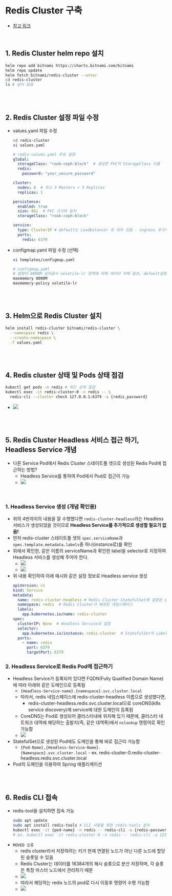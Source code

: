 # Redis Cluster 구축
* [참고 링크](https://jeongchul.tistory.com/725)

<br>

## 1. Redis Cluster helm repo 설치
```sh
helm repo add bitnami https://charts.bitnami.com/bitnami
helm repo update
helm fetch bitnami/redis-cluster --untar
cd redis-cluster
ls # 설치 점검
```

<br><br>

## 2. Redis Cluster 설정 파일 수정
* values.yaml 파일 수정
  ```sh
  cd redis-cluster
  vi values.yaml
  ```
  ```yaml
  # redis-values.yaml 주요 설정
  global:
    storageClass: "rook-ceph-block"  # 생성한 PVC의 StorageClass 이름
    redis:
      password: "your_secure_password"

  cluster:
    nodes: 6  # 최소 3 Masters + 3 Replicas
    replicas: 1

  persistence:
    enabled: true
    size: 8Gi  # PVC 크기와 일치
    storageClass: "rook-ceph-block"

  service:
    type: ClusterIP # default는 Loadbalancer 로 되어 있음 - ingress 추가시 변경해야 할듯
    ports:
      redis: 6379
  ```
* configmap.yaml 파일 수정 (선택)
  ```sh
  vi templates/configmap.yaml

  # configmap.yaml
  # 용량이 8000M 넘어갈시 volatile-lr 정책에 의해 데이터 삭제 옵션, default설정은 용량 넘어갈시 에러발생임
  maxmemory 8000M
  maxmemory-policy volatile-lr
  ```

<br><br>

## 3. Helm으로 Redis Cluster 설치
```sh
helm install redis-cluster bitnami/redis-cluster \
  --namespace redis \
  --create-namespace \
  -f values.yaml
```

<br><br>

## 4. Redis cluster 상태 및 Pods 상태 점검
```sh
kubectl get pods -n redis # 파드 상태 점검
kubectl exec -it redis-cluster-0 -n redis -- \
  redis-cli --cluster check 127.0.0.1:6379 -a {redis_password}
```
* ![](2025-03-27-20-26-58.png)

<br><br>

## 5. Redis Cluster Headless 서비스 접근 하기, Headless Service 개념
* 다른 Service Pod에서 Redis Cluster 스테이트풀 셋으로 생성된 Redis Pod에 접근하는 방법?
  * Headless Service를 통하여 Pod에서 Pod로 접근이 가능
  * ![](2025-03-27-23-48-53.png)

<br>

### 1. Headless Service 생성 (개념 확인용)
* 위의 4번까지의 내용을 잘 수행했다면 `redis-cluster-headless`라는 Headless 서비스가 생성되었을 것이므로 **Headless Service를 추가적으로 생성할 필요가 없음!**
* 먼저 redis-cluster 스테이트풀 셋의 `spec.serviceName`과 `spec.template.metadata.labels`중 하나(instance로)를 확인
* 위에서 확인한, 같은 이름의 serviceName과 확인한 label을 selector로 지정하여 Headless 서비스를 생성해 주어야 한다.
  * ![](2025-03-27-23-14-16.png)
  * ![](2025-03-27-23-25-10.png)
* 위 내용 확인하여 아래 예시와 같은 설정 정보로 Headless service 생성
  ```yaml
  apiVersion: v1
  kind: Service
  metadata:
    name: redis-cluster-headless # Redis Cluster StatefulSet에 설정된 serviceName와 일치해야 함
    namespace: redis  # Redis Cluster가 배포된 네임스페이스
    labels:
      app.kubernetes.io/name: redis-cluster
  spec:
    clusterIP: None  # Headless Service로 설정
    selector:
      app.kubernetes.io/instance: redis-cluster  # StatefulSet의 Label과 일치해야 함
    ports:
      - name: redis
        port: 6379
        targetPort: 6379
  ```

### 2. Headless Service로 Redis Pod에 접근하기
* Headless Service가 등록되어 있다면 FQDN(Fully Qualified Domain Name)에 따라 아래와 같은 도메인으로 등록됨
  * `{Headless-Service-name}.{namespace}.svc.cluster.local`
  * 따라서, redis 네임스페이스에 redis-cluster-headless 이름으로 생성했다면, 
    * redis-cluster-headless.redis.svc.cluster.local으로 coreDNS(k8s service discovery)에 service에 대한 도메인이 등록됨
  * CoreDNS는 Pod로 생성되어 클러스터내에 위치해 있기 때문에, 클러스터 네트워크 대역에 해당하는 출발지(즉, 같은 대역폭)에서 `nslookup` 명령어로 확인 가능함
  * ![](2025-03-27-23-53-15.png)
* StatefulSet으로 생성된 Pod에도 도메인을 통해 바로 접근이 가능함
  * `{Pod-Name},{Headless-Service-Name}.{Namespace}.svc.cluster.local` - ex. redis-cluster-0.redis-cluster-headless.redis.svc.cluster.local
* Pod의 도메인을 이용하여 Spring 애플리케이션

<br><br>

## 6. Redis CLI 접속
* redis-tool을 설치하면 접속 가능
  ```sh
  sudo apt update
  sudo apt install redis-tools # CLI 사용을 위한 redis-tools 설치
  kubectl exec -it {pod-name} -n redis -- redis-cli -a {redis-password}
  # ex. kubectl exec -it redis-cluster-0 -n redis -- redis-cli -a 1234
  ```
* `MOVED 오류`
  * redis cluster라서 저장하려는 키가 현재 연결된 노드가 아닌 다른 노드에 할당된 슬롯일 수 있음
  * Redis Cluster는 데이터를 16384개의 해시 슬롯으로 분산 저장하며, 각 슬롯은 특정 마스터 노드에서 관리하기 때문
  * ![](2025-03-28-02-33-26.png)
  * 따라서 해당하는 redis 노드의 pod로 다시 이동후 명령어 수행 가능함
  * ![](2025-03-28-02-37-18.png)
